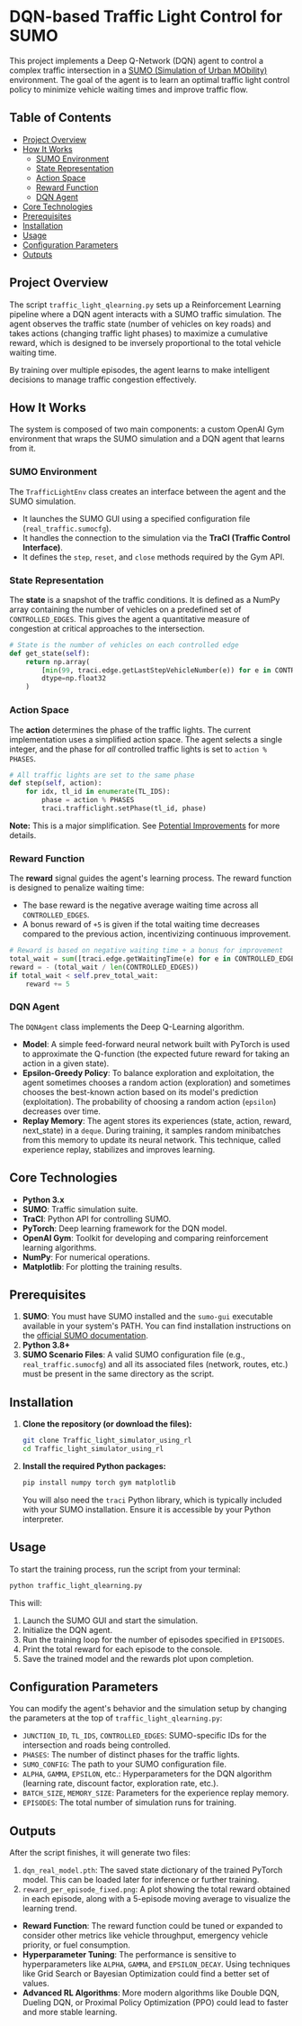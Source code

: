 # DQN-based Traffic Light Control for SUMO

This project implements a Deep Q-Network (DQN) agent to control a complex traffic intersection in a [SUMO (Simulation of Urban MObility)](https://www.eclipse.org/sumo/) environment. The goal of the agent is to learn an optimal traffic light control policy to minimize vehicle waiting times and improve traffic flow.

## Table of Contents
- [Project Overview](#project-overview)
- [How It Works](#how-it-works)
  - [SUMO Environment](#sumo-environment)
  - [State Representation](#state-representation)
  - [Action Space](#action-space)
  - [Reward Function](#reward-function)
  - [DQN Agent](#dqn-agent)
- [Core Technologies](#core-technologies)
- [Prerequisites](#prerequisites)
- [Installation](#installation)
- [Usage](#usage)
- [Configuration Parameters](#configuration-parameters)
- [Outputs](#outputs)


## Project Overview

The script `traffic_light_qlearning.py` sets up a Reinforcement Learning pipeline where a DQN agent interacts with a SUMO traffic simulation. The agent observes the traffic state (number of vehicles on key roads) and takes actions (changing traffic light phases) to maximize a cumulative reward, which is designed to be inversely proportional to the total vehicle waiting time.

By training over multiple episodes, the agent learns to make intelligent decisions to manage traffic congestion effectively.

## How It Works

The system is composed of two main components: a custom OpenAI Gym environment that wraps the SUMO simulation and a DQN agent that learns from it.

### SUMO Environment
The `TrafficLightEnv` class creates an interface between the agent and the SUMO simulation.
- It launches the SUMO GUI using a specified configuration file (`real_traffic.sumocfg`).
- It handles the connection to the simulation via the **TraCI (Traffic Control Interface)**.
- It defines the `step`, `reset`, and `close` methods required by the Gym API.

### State Representation
The **state** is a snapshot of the traffic conditions. It is defined as a NumPy array containing the number of vehicles on a predefined set of `CONTROLLED_EDGES`. This gives the agent a quantitative measure of congestion at critical approaches to the intersection.

```python
# State is the number of vehicles on each controlled edge
def get_state(self):
    return np.array(
        [min(99, traci.edge.getLastStepVehicleNumber(e)) for e in CONTROLLED_EDGES],
        dtype=np.float32
    )
```

### Action Space
The **action** determines the phase of the traffic lights. The current implementation uses a simplified action space. The agent selects a single integer, and the phase for *all* controlled traffic lights is set to `action % PHASES`.

```python
# All traffic lights are set to the same phase
def step(self, action):
    for idx, tl_id in enumerate(TL_IDS):
        phase = action % PHASES
        traci.trafficlight.setPhase(tl_id, phase)
```
**Note:** This is a major simplification. See [Potential Improvements](#potential-improvements) for more details.

### Reward Function
The **reward** signal guides the agent's learning process. The reward function is designed to penalize waiting time:
- The base reward is the negative average waiting time across all `CONTROLLED_EDGES`.
- A bonus reward of `+5` is given if the total waiting time decreases compared to the previous action, incentivizing continuous improvement.

```python
# Reward is based on negative waiting time + a bonus for improvement
total_wait = sum([traci.edge.getWaitingTime(e) for e in CONTROLLED_EDGES])
reward = - (total_wait / len(CONTROLLED_EDGES))
if total_wait < self.prev_total_wait:
    reward += 5
```

### DQN Agent
The `DQNAgent` class implements the Deep Q-Learning algorithm.
- **Model**: A simple feed-forward neural network built with PyTorch is used to approximate the Q-function (the expected future reward for taking an action in a given state).
- **Epsilon-Greedy Policy**: To balance exploration and exploitation, the agent sometimes chooses a random action (exploration) and sometimes chooses the best-known action based on its model's prediction (exploitation). The probability of choosing a random action (`epsilon`) decreases over time.
- **Replay Memory**: The agent stores its experiences (state, action, reward, next_state) in a `deque`. During training, it samples random minibatches from this memory to update its neural network. This technique, called experience replay, stabilizes and improves learning.

## Core Technologies
- **Python 3.x**
- **SUMO**: Traffic simulation suite.
- **TraCI**: Python API for controlling SUMO.
- **PyTorch**: Deep learning framework for the DQN model.
- **OpenAI Gym**: Toolkit for developing and comparing reinforcement learning algorithms.
- **NumPy**: For numerical operations.
- **Matplotlib**: For plotting the training results.

## Prerequisites
1.  **SUMO**: You must have SUMO installed and the `sumo-gui` executable available in your system's PATH. You can find installation instructions on the [official SUMO documentation](https://sumo.dlr.de/docs/Installing/index.html).
2.  **Python 3.8+**
3.  **SUMO Scenario Files**: A valid SUMO configuration file (e.g., `real_traffic.sumocfg`) and all its associated files (network, routes, etc.) must be present in the same directory as the script.

## Installation

1.  **Clone the repository (or download the files):**
    ```bash
    git clone Traffic_light_simulator_using_rl
    cd Traffic_light_simulator_using_rl
    ```

2.  **Install the required Python packages:**
    ```bash
    pip install numpy torch gym matplotlib
    ```
    You will also need the `traci` Python library, which is typically included with your SUMO installation. Ensure it is accessible by your Python interpreter.

## Usage

To start the training process, run the script from your terminal:
```bash
python traffic_light_qlearning.py
```
This will:
1.  Launch the SUMO GUI and start the simulation.
2.  Initialize the DQN agent.
3.  Run the training loop for the number of episodes specified in `EPISODES`.
4.  Print the total reward for each episode to the console.
5.  Save the trained model and the rewards plot upon completion.

## Configuration Parameters
You can modify the agent's behavior and the simulation setup by changing the parameters at the top of `traffic_light_qlearning.py`:

- `JUNCTION_ID`, `TL_IDS`, `CONTROLLED_EDGES`: SUMO-specific IDs for the intersection and roads being controlled.
- `PHASES`: The number of distinct phases for the traffic lights.
- `SUMO_CONFIG`: The path to your SUMO configuration file.
- `ALPHA`, `GAMMA`, `EPSILON`, etc.: Hyperparameters for the DQN algorithm (learning rate, discount factor, exploration rate, etc.).
- `BATCH_SIZE`, `MEMORY_SIZE`: Parameters for the experience replay memory.
- `EPISODES`: The total number of simulation runs for training.

## Outputs
After the script finishes, it will generate two files:
1.  `dqn_real_model.pth`: The saved state dictionary of the trained PyTorch model. This can be loaded later for inference or further training.
2.  `reward_per_episode_fixed.png`: A plot showing the total reward obtained in each episode, along with a 5-episode moving average to visualize the learning trend.

- **Reward Function**: The reward function could be tuned or expanded to consider other metrics like vehicle throughput, emergency vehicle priority, or fuel consumption.
- **Hyperparameter Tuning**: The performance is sensitive to hyperparameters like `ALPHA`, `GAMMA`, and `EPSILON_DECAY`. Using techniques like Grid Search or Bayesian Optimization could find a better set of values.
- **Advanced RL Algorithms**: More modern algorithms like Double DQN, Dueling DQN, or Proximal Policy Optimization (PPO) could lead to faster and more stable learning.
